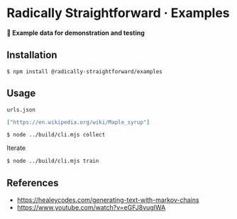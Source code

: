 # Radically Straightforward · Examples

**🥸 Example data for demonstration and testing**

## Installation

```console
$ npm install @radically-straightforward/examples
```

## Usage

`urls.json`

```json
["https://en.wikipedia.org/wiki/Maple_syrup"]
```

```console
$ node ../build/cli.mjs collect
```

Iterate

```console
$ node ../build/cli.mjs train
```

## References

- https://healeycodes.com/generating-text-with-markov-chains
- https://www.youtube.com/watch?v=eGFJ8vugIWA
